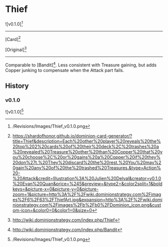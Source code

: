 # Thief

![v0.1.0][^v0.1.0]

---

[Card][^Card]

[Original][^Original]

---

Comparable to [Bandit][^Bandit]. Less consistent with Treasure gaining, but
adds Copper junking to compensate when the Attack part fails.

## History

### v0.1.0

![v0.1.0][^v0.1.0]

[^v0.1.0]: /Revisions/Images/Thief_v0.1.0.png
[^Card]: https://shardofhonor.github.io/dominion-card-generator/?title=Thief&description=Each%20other%20player%20reveals%20the%20top%202%20cards%20of%20their%20deck%2C%20trashes%20a%20revealed%20Treasure%20other%20than%20Copper%20that%20you%20choose%2C%20or%20gains%20a%20Copper%20if%20they%20don%27t.%20They%20discard%20the%20rest.%20You%20may%20gain%20any%20of%20the%20trashed%20Treasures.&type=Action%20-%20Attack&credit=Illustration%3A%20Julien%20Delval&creator=v0.1.0%20Evan%20Quan&price=%245&preview=&type2=&color2split=1&boldkeys=&picture-x=0&picture-y=0&picture-zoom=1&picture=http%3A%2F%2Fwiki.dominionstrategy.com%2Fimages%2F6%2F63%2FThiefArt.jpg&expansion=http%3A%2F%2Fwiki.dominionstrategy.com%2Fimages%2Fb%2Fb0%2FDominion_icon.png&custom-icon=&color0=0&color1=0&size=0
[^Original]: http://wiki.dominionstrategy.com/index.php/Thief
[^Bandit]: http://wiki.dominionstrategy.com/index.php/Bandit
